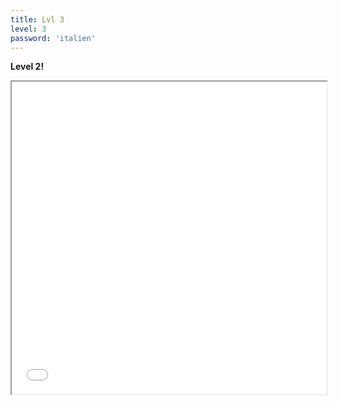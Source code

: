 ```yaml
---
title: Lvl 3
level: 3
password: 'italien'
---
```


**Level 2!**
<iframe src='public/Level2.png' width='100%' height='500px'>

**Denkt dran alles klein zuschrieben! :) **
